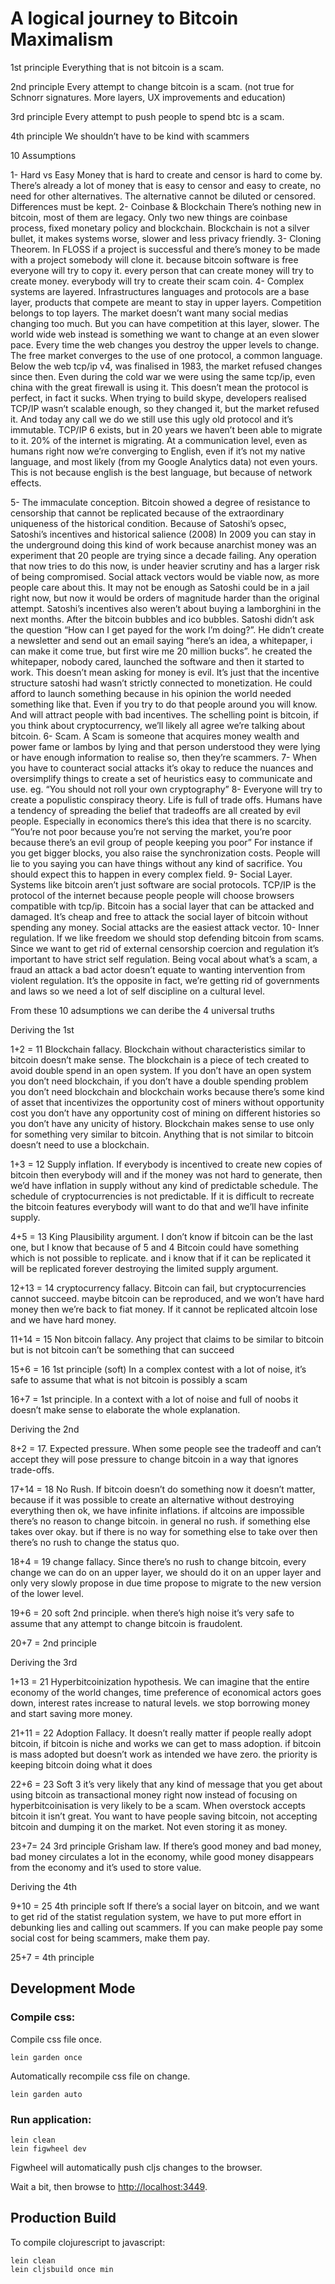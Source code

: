 # A logical journey to Bitcoin Maximalism


1st principle
Everything that is not bitcoin is a scam.

2nd principle
Every attempt to change bitcoin is a scam. (not true for Schnorr signatures.
More layers, UX improvements and education)

3rd principle
Every attempt to push people to spend btc is a scam.

4th principle
We shouldn’t have to be kind with scammers

10 Assumptions

1- Hard vs Easy 
Money that is hard to create and censor is hard to come by. There’s already a lot of money that is easy to censor and easy to create, no need for other alternatives. The alternative cannot be diluted or censored. Differences must be kept.
2- Coinbase & Blockchain
There’s nothing new in bitcoin, most of them are legacy. Only two new things are coinbase process, fixed monetary policy and blockchain. Blockchain is not a silver bullet, it makes systems worse, slower and less privacy friendly.
3- Cloning Theorem. In FLOSS if a project  is successful and there’s money to be made with a project somebody will clone it. because bitcoin software is free everyone will try to copy it. every person that can create money will try to create money. everybody will try to create their scam coin.
4- Complex systems are layered. Infrastructures languages and protocols are a base layer, products that compete are meant to stay in upper layers. Competition belongs to top layers. The market doesn’t want many social medias changing too much. But you can have competition at this layer, slower. The world wide web instead is something we want to change at an even slower pace. Every time the web changes you destroy the upper levels to change. The free market converges to the use of one protocol, a common language. Below the web tcp/ip v4, was finalised in 1983, the market refused changes since then. Even during the cold war we were using the same tcp/ip, even china with the great firewall is using it. This doesn’t mean the protocol is perfect, in fact it sucks. When trying to build skype, developers realised TCP/IP wasn’t scalable enough, so they changed it, but the market refused it. And today any call we do we still use this ugly old protocol and it’s immutable. TCP/IP 6 exists, but in 20 years we haven’t been able to migrate to it. 20% of the internet is migrating.
At a communication level, even as humans right now we’re converging to English, even if it’s not my native language, and most likely (from my Google Analytics data) not even yours. This is not because english is the best language, but because of network effects.

5- The immaculate conception. Bitcoin showed a degree of resistance to censorship that cannot be replicated because of the extraordinary uniqueness of the historical condition. Because of Satoshi’s opsec, Satoshi’s incentives and historical salience (2008) 
In 2009 you can stay in the underground doing this kind of work because anarchist money was an experiment that 20 people are trying since a decade failing. Any operation that now tries to do this now, is under heavier scrutiny and has a larger risk of being compromised. Social attack vectors would be viable now, as more people care about this.
It may not be enough as Satoshi could be in a jail right now, but now it would be orders of magnitude harder than the original attempt.
Satoshi’s incentives also weren’t about buying a lamborghini in the next months. After the bitcoin bubbles and ico bubbles. Satoshi didn’t ask the question “How can I get payed for the work I’m doing?”. He didn’t create a newsletter and send out an email saying “here’s an idea, a whitepaper, i can make it come true, but first wire me 20 million bucks”. he created the whitepaper, nobody cared, launched the software and then it started to work. This doesn’t mean asking for money is evil. It’s just that the incentive structure satoshi had wasn’t strictly connected to monetization. He could afford to launch something because in his opinion the world needed something like that. Even if you try to do that people around you will know. And will attract people with bad incentives.
The schelling point is bitcoin, if you think about cryptocurrency, we’ll likely all agree we’re talking about bitcoin. 
6- Scam. A Scam is someone that acquires money wealth and power fame or lambos by lying and that person understood they were lying or have enough information to realise so, then they’re scammers.
7- When you have to counteract social attacks it’s okay to reduce the nuances and oversimplify things to create a set of heuristics easy to communicate and use.
eg. “You should not roll your own cryptography”
8- Everyone will try to create a populistic conspiracy theory. Life is full of trade offs. Humans have a tendency of spreading the belief that tradeoffs are all created by evil people. Especially in economics there’s this idea that there is no scarcity. “You’re not poor because you’re not serving the market, you’re poor because there’s an evil group of people keeping you poor”
For instance if you get bigger blocks, you also raise the synchronization costs. People will lie to you saying you can have things without any kind of sacrifice. You should expect this to happen in every complex field.
9- Social Layer. Systems like bitcoin aren’t just software are social protocols. TCP/IP is the protocol of the internet because people people will choose browsers compatible with tcp/ip. Bitcoin has a social layer that can be attacked and damaged. It’s cheap and free to attack the social layer of bitcoin without spending any money. Social attacks are the easiest attack vector.
10- Inner regulation. If we like freedom we should stop defending bitcoin from scams. Since we want to get rid of external censorship coercion and regulation it’s important to have strict self regulation. Being vocal about what’s a scam, a fraud an attack a bad actor doesn’t equate to wanting intervention from violent regulation. It’s the opposite in fact, we’re getting rid of governments and laws so we need a lot of self discipline on a cultural level.

From these 10 adsumptions we can deribe the 4 universal truths

Deriving the 1st

1+2 = 11 Blockchain fallacy. Blockchain without characteristics similar to bitcoin doesn’t make sense. The blockchain is a piece of tech created to avoid double spend in an open system. If you don’t have an open system you don’t need blockchain, if you don’t have a double spending problem you don’t need blockchain and blockchain works because there’s some kind of asset that incentivizes the opportunity cost of miners  without opportunity cost you don’t have any opportunity cost of mining on different histories so you don’t have any unicity of history. Blockchain makes sense to use only for something very similar to bitcoin. Anything that is not similar to bitcoin doesn’t need to use a blockchain.

1+3 = 12 Supply inflation. If everybody is incentived to create new copies of bitcoin then everybody will and if the money was not hard to generate, then we’d have inflation in supply without any kind of predictable schedule. The schedule of cryptocurrencies is not predictable. If it is difficult to recreate the bitcoin features everybody will want to do that and we’ll have infinite supply. 

4+5 = 13 King Plausibility argument.
I don’t know if bitcoin can be the last one, but I know that because of 5 and 4 Bitcoin could have something which is not possible to replicate. and i know that if it can be replicated it will be replicated forever destroying the limited supply argument.

12+13 = 14 cryptocurrency fallacy. Bitcoin can fail, but cryptocurrencies cannot succeed. maybe bitcoin can be reproduced, and we won’t have hard money then we’re back to fiat money.
If it cannot be replicated altcoin lose and we have hard money.

11+14 = 15 Non bitcoin fallacy. Any project that claims to be similar to bitcoin but is not bitcoin can’t be something that can succeed

15+6 = 16 1st principle (soft) In a complex contest with a lot of noise, it’s safe to assume that what is not bitcoin is possibly a scam

16+7 = 1st principle. In a context with a lot of noise and full of noobs it doesn’t make sense to elaborate the whole explanation.


Deriving the 2nd

8+2 = 17. Expected pressure. When some people see the tradeoff and can’t accept they will pose pressure to change bitcoin in a way that ignores trade-offs.

17+14 = 18 No Rush. If bitcoin doesn’t do something now it doesn’t matter, because if it was possible to create an alternative without destroying everything then ok, we have infinite inflations. if altcoins are impossible there’s no reason to change bitcoin. in general no rush. if something else takes over okay. but if there is no way for something else to take over then there’s no rush to change the status quo.

18+4 = 19 change fallacy. Since there’s no rush to change bitcoin, every change we can do on an upper layer, we should do it on an upper layer and only very slowly propose in due time propose to migrate to the new version of the lower level.

19+6 = 20 soft 2nd principle. when there’s high noise it’s very safe to assume that any attempt to change bitcoin is fraudolent.

20+7 = 2nd principle


Deriving the 3rd

1+13 = 21
Hyperbitcoinization hypothesis. We can imagine that the entire economy of the world changes, time preference of economical actors goes down, interest rates increase to natural levels. we stop borrowing money and start saving more money. 

21+11 = 22 
Adoption Fallacy. It doesn’t really matter if people really adopt bitcoin, if bitcoin is niche and works we can get to mass adoption. if bitcoin is mass adopted but doesn’t work as intended we have zero. the priority is keeping bitcoin doing what it does

22+6 = 23
Soft 3 it’s very likely that any kind of message that you get about using bitcoin as transactional money right now instead of focusing on hyperbitcoinisation is very likely to be a scam. When overstock accepts bitcoin it isn’t great. You want to have people saving bitcoin, not accepting bitcoin and dumping it on the market. Not even storing it as money.

23+7= 24
3rd principle
Grisham law. If there’s good money and bad money, bad money circulates a lot in the economy, while good money disappears from the economy and it’s used to store value.

Deriving the 4th

9+10 = 25 
4th principle soft
If there’s a social layer on bitcoin, and we want to get rid of the statist regulation system, we have to put more effort in debunking lies and calling out scammers.
If you can make people pay some social cost for being scammers, make them pay.

25+7 = 4th principle

## Development Mode

### Compile css:

Compile css file once.

```
lein garden once
```

Automatically recompile css file on change.

```
lein garden auto
```

### Run application:

```
lein clean
lein figwheel dev
```

Figwheel will automatically push cljs changes to the browser.

Wait a bit, then browse to [http://localhost:3449](http://localhost:3449).

## Production Build


To compile clojurescript to javascript:

```
lein clean
lein cljsbuild once min
```
